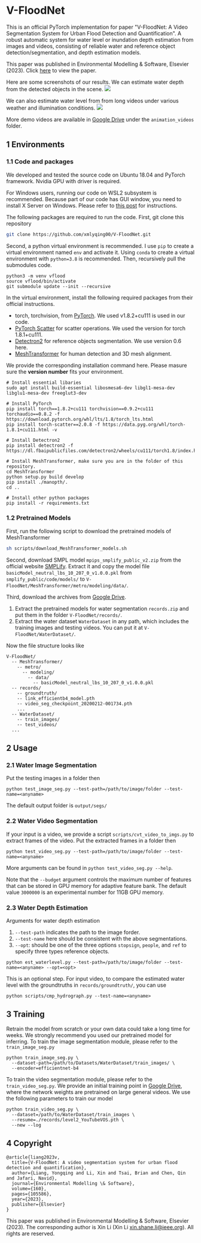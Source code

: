 # V-FloodNet

This is an official PyTorch implementation for paper "V-FloodNet: A Video Segmentation System for Urban Flood Detection and Quantification". A robust automatic system for water level or inundation depth estimation from images and videos, consisting of reliable
water and reference object detection/segmentation, and depth estimation models. 

This paper was published in Environmental Modelling & Software, Elsevier (2023). Click [here](https://www.sciencedirect.com/science/article/pii/S1364815222002869?casa_token=-eyHhrbYSpAAAAAA:jddGSA5W9ME5YMJbMiMoZ5UfBf3qrQbEyhLWTBP7akl9Pq8tnHXxzVJBFb9D0PDlmREeaoWnJAc) to view the paper.

Here are some screenshots of our results. We can estimate water depth from the detected objects in the scene.
![](assets/screenshot_people.png)

We can also estimate water level from from long videos under various weather and illumination conditions.
![](assets/screenshot_video.png)

More demo videos are available in [Google Drive](https://drive.google.com/drive/folders/1DURwcb_qhBeWYznTrpJ-7yGJTHxm7pxC?usp=sharing) under the `animation_videos` folder.

## 1 Environments

### 1.1 Code and packages
We developed and tested the source code on Ubuntu 18.04 and PyTorch framework. Nvidia GPU with driver is required.

For Windows users, running our code on WSL2 subsystem is recommended. Because part of our code has GUI window, you need to install X Server on Windows. Please refer to [this post](https://techcommunity.microsoft.com/t5/windows-dev-appconsult/running-wsl-gui-apps-on-windows-10/ba-p/1493242) for instructions.

The following packages are required to run the code. First, git clone this repository
```bash
git clone https://github.com/xmlyqing00/V-FloodNet.git
```

Second, a python virtual environment is recommended. 
I use `pip` to create a virtual environment named `env` and activate it. Using `conda` to create a virtual environment with `python=3.8` is recommended.
Then, recursively pull the submodules code.

```shell
python3 -m venv vflood
source vflood/bin/activate
git submodule update --init --recursive
```

In the virtual environment, install the following required packages from their official instructions.

- torch, torchvision, from [PyTorch](https://pytorch.org). We used v1.8.2+cu111 is used in our code. 
- [PyTorch Scatter](https://github.com/rusty1s/pytorch_scatter) for scatter operations. We used the version for torch 1.8.1+cu111. 
- [Detectron2](https://github.com/facebookresearch/detectron2) for reference objects segmentation. We use version 0.6 here.
- [MeshTransformer](https://github.com/microsoft/MeshTransformer) for human detection and 3D mesh alignment.

We provide the corresponding installation command here. Please masure sure the **version number** fits your environment. 

```shell
# Install essential libaries
sudo apt install build-essential libosmesa6-dev libgl1-mesa-dev libglu1-mesa-dev freeglut3-dev

# Install PyTorch
pip install torch==1.8.2+cu111 torchvision==0.9.2+cu111 torchaudio==0.8.2 -f https://download.pytorch.org/whl/lts/1.8/torch_lts.html
pip install torch-scatter==2.0.8 -f https://data.pyg.org/whl/torch-1.8.1+cu111.html -v

# Install Detectron2
pip install detectron2 -f https://dl.fbaipublicfiles.com/detectron2/wheels/cu111/torch1.8/index.html

# Install MeshTransformer, make sure you are in the folder of this repository.
cd MeshTransformer
python setup.py build develop
pip install ./manopth/.
cd ..

# Install other python packages
pip install -r requirements.txt
```


### 1.2 Pretrained Models

First, run the following script to download the pretrained models of MeshTransformer
```bash
sh scripts/download_MeshTransformer_models.sh
```

Second, download SMPL model `mpips_smplify_public_v2.zip` from the official website [SMPLify](http://smplify.is.tue.mpg.de/). Extract it and copy the model file `basicModel_neutral_lbs_10_207_0_v1.0.0.pkl` from `smplify_public/code/models/` to `V-FloodNet/MeshTransformer/metro/modeling/data/`.

Third, download the archives from [Google Drive](https://drive.google.com/drive/folders/1DURwcb_qhBeWYznTrpJ-7yGJTHxm7pxC?usp=sharing).
1. Extract the pretrained models for water segmentation `records.zip` and put them in the folder `V-FloodNet/records/`. 
2. Extract the water dataset `WaterDataset` in any path, which includes the training images and testing videos. You can put it at `V-FloodNet/WaterDataset/`.

Now the file structure looks like
```
V-FloodNet/
  -- MeshTransformer/
    -- metro/
      -- modeling/
        -- data/
          -- basicModel_neutral_lbs_10_207_0_v1.0.0.pkl
  -- records/
    -- groundtruth/
    -- link_efficientb4_model.pth
    -- video_seg_checkpoint_20200212-001734.pth
    ...
  -- WaterDataset/
    -- train_images/
    -- test_videos/
  ...
```


## 2 Usage

### 2.1 Water Image Segmentation
Put the testing images in a folder then
```shell
python test_image_seg.py --test-path=/path/to/image/folder --test-name=<anyname>
```
The default output folder is `output/segs/`

### 2.2 Water Video Segmentation
If your input is a video, we provide a script `scripts/cvt_video_to_imgs.py` to extract frames of the video.
Put the extracted frames in a folder then
```shell
python test_video_seg.py --test-path=/path/to/image/folder --test-name=<anyname>
```

More arguments can be found in `python test_video_seg.py --help`.

Note that the `--budget` argument controls the maximum number of features that can be stored in GPU memory for adaptive feature bank. The default value `3000000` is an experimental number for 11GB GPU memory.

### 2.3 Water Depth Estimation

Arguments for water depth estimation

1. `--test-path` indicates the path to the image forder.
2. `--test-name` here should be consistent with the above segmentations.
3. `--opt`: should be one of the three options `stopsign`, `people`, and `ref` to specify three types reference objects. 
```shell
python est_waterlevel.py --test-path=/path/to/image/folder --test-name=<anyname> --opt=<opt>
```

This is an optional step. For input video, to compare the estimated water level with the groundtruths in `records/groundtruth/`, you can use 
```shell
python scripts/cmp_hydrograph.py --test-name=<anyname>
```

## 3 Training

Retrain the model from scratch or your own data could take a long time for weeks. We strongly recommend you used our pretrained model for inferring.
To train the image segmentation module, please refer to the `train_image_seg.py`
```
python train_image_seg.py \
  --dataset-path=/path/to/Datasets/WaterDataset/train_images/ \
  --encoder=efficientnet-b4
```

To train the video segmentation module, please refer to the `train_video_seg.py`. We provide an initial training point in [Google Drive](https://drive.google.com/file/d/1l9TXNV4YQMAxL8RqfL14-qofn_s641Dx/view?usp=sharing), where the network weights are pretrained on large general videos.
We use the following parameters to train our model
```
python train_video_seg.py \
  --dataset=/path/to/WaterDataset/train_images \
  --resume=./records/level2_YouTubeVOS.pth \
  --new --log
```

## 4 Copyright
```
@article{liang2023v,
  title={V-FloodNet: A video segmentation system for urban flood detection and quantification},
  author={Liang, Yongqing and Li, Xin and Tsai, Brian and Chen, Qin and Jafari, Navid},
  journal={Environmental Modelling \& Software},
  volume={160},
  pages={105586},
  year={2023},
  publisher={Elsevier}
}
```
This paper was published in Environmental Modelling & Software, Elsevier (2023). The corresponding author is Xin Li (Xin Li <xin.shane.li@ieee.org>).  All rights are reserved.
